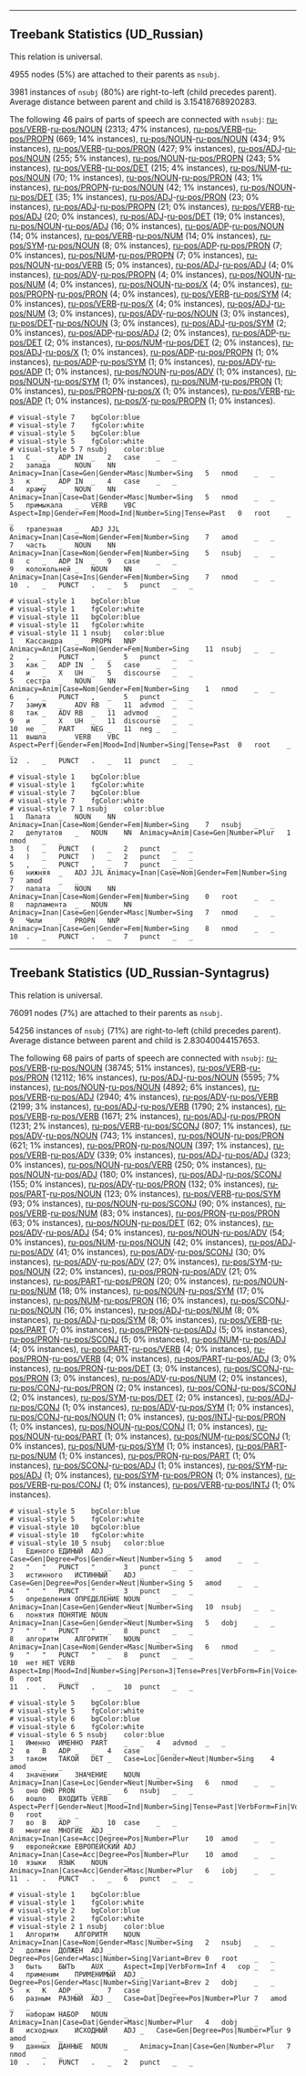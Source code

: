 

--------------------------------------------------------------------------------

## Treebank Statistics (UD_Russian)

This relation is universal.

4955 nodes (5%) are attached to their parents as `nsubj`.

3981 instances of `nsubj` (80%) are right-to-left (child precedes parent).
Average distance between parent and child is 3.15418768920283.

The following 46 pairs of parts of speech are connected with `nsubj`: [ru-pos/VERB]()-[ru-pos/NOUN]() (2313; 47% instances), [ru-pos/VERB]()-[ru-pos/PROPN]() (669; 14% instances), [ru-pos/NOUN]()-[ru-pos/NOUN]() (434; 9% instances), [ru-pos/VERB]()-[ru-pos/PRON]() (427; 9% instances), [ru-pos/ADJ]()-[ru-pos/NOUN]() (255; 5% instances), [ru-pos/NOUN]()-[ru-pos/PROPN]() (243; 5% instances), [ru-pos/VERB]()-[ru-pos/DET]() (215; 4% instances), [ru-pos/NUM]()-[ru-pos/NOUN]() (70; 1% instances), [ru-pos/NOUN]()-[ru-pos/PRON]() (43; 1% instances), [ru-pos/PROPN]()-[ru-pos/NOUN]() (42; 1% instances), [ru-pos/NOUN]()-[ru-pos/DET]() (35; 1% instances), [ru-pos/ADJ]()-[ru-pos/PRON]() (23; 0% instances), [ru-pos/ADJ]()-[ru-pos/PROPN]() (21; 0% instances), [ru-pos/VERB]()-[ru-pos/ADJ]() (20; 0% instances), [ru-pos/ADJ]()-[ru-pos/DET]() (19; 0% instances), [ru-pos/NOUN]()-[ru-pos/ADJ]() (16; 0% instances), [ru-pos/ADP]()-[ru-pos/NOUN]() (14; 0% instances), [ru-pos/VERB]()-[ru-pos/NUM]() (14; 0% instances), [ru-pos/SYM]()-[ru-pos/NOUN]() (8; 0% instances), [ru-pos/ADP]()-[ru-pos/PRON]() (7; 0% instances), [ru-pos/NUM]()-[ru-pos/PROPN]() (7; 0% instances), [ru-pos/NOUN]()-[ru-pos/VERB]() (5; 0% instances), [ru-pos/ADJ]()-[ru-pos/ADJ]() (4; 0% instances), [ru-pos/ADV]()-[ru-pos/PROPN]() (4; 0% instances), [ru-pos/NOUN]()-[ru-pos/NUM]() (4; 0% instances), [ru-pos/NOUN]()-[ru-pos/X]() (4; 0% instances), [ru-pos/PROPN]()-[ru-pos/PRON]() (4; 0% instances), [ru-pos/VERB]()-[ru-pos/SYM]() (4; 0% instances), [ru-pos/VERB]()-[ru-pos/X]() (4; 0% instances), [ru-pos/ADJ]()-[ru-pos/NUM]() (3; 0% instances), [ru-pos/ADV]()-[ru-pos/NOUN]() (3; 0% instances), [ru-pos/DET]()-[ru-pos/NOUN]() (3; 0% instances), [ru-pos/ADJ]()-[ru-pos/SYM]() (2; 0% instances), [ru-pos/ADP]()-[ru-pos/ADJ]() (2; 0% instances), [ru-pos/ADP]()-[ru-pos/DET]() (2; 0% instances), [ru-pos/NUM]()-[ru-pos/DET]() (2; 0% instances), [ru-pos/ADJ]()-[ru-pos/X]() (1; 0% instances), [ru-pos/ADP]()-[ru-pos/PROPN]() (1; 0% instances), [ru-pos/ADP]()-[ru-pos/SYM]() (1; 0% instances), [ru-pos/ADV]()-[ru-pos/ADP]() (1; 0% instances), [ru-pos/NOUN]()-[ru-pos/ADV]() (1; 0% instances), [ru-pos/NOUN]()-[ru-pos/SYM]() (1; 0% instances), [ru-pos/NUM]()-[ru-pos/PRON]() (1; 0% instances), [ru-pos/PROPN]()-[ru-pos/X]() (1; 0% instances), [ru-pos/VERB]()-[ru-pos/ADP]() (1; 0% instances), [ru-pos/X]()-[ru-pos/PROPN]() (1; 0% instances).


~~~ conllu
# visual-style 7	bgColor:blue
# visual-style 7	fgColor:white
# visual-style 5	bgColor:blue
# visual-style 5	fgColor:white
# visual-style 5 7 nsubj	color:blue
1	С	_	ADP	IN	_	2	case	_	_
2	запада	_	NOUN	NN	Animacy=Inan|Case=Gen|Gender=Masc|Number=Sing	5	nmod	_	_
3	к	_	ADP	IN	_	4	case	_	_
4	храму	_	NOUN	NN	Animacy=Inan|Case=Dat|Gender=Masc|Number=Sing	5	nmod	_	_
5	примыкала	_	VERB	VBC	Aspect=Imp|Gender=Fem|Mood=Ind|Number=Sing|Tense=Past	0	root	_	_
6	трапезная	_	ADJ	JJL	Animacy=Inan|Case=Nom|Gender=Fem|Number=Sing	7	amod	_	_
7	часть	_	NOUN	NN	Animacy=Inan|Case=Nom|Gender=Fem|Number=Sing	5	nsubj	_	_
8	с	_	ADP	IN	_	9	case	_	_
9	колокольней	_	NOUN	NN	Animacy=Inan|Case=Ins|Gender=Fem|Number=Sing	7	nmod	_	_
10	.	_	PUNCT	.	_	5	punct	_	_

~~~


~~~ conllu
# visual-style 1	bgColor:blue
# visual-style 1	fgColor:white
# visual-style 11	bgColor:blue
# visual-style 11	fgColor:white
# visual-style 11 1 nsubj	color:blue
1	Кассандра	_	PROPN	NNP	Animacy=Anim|Case=Nom|Gender=Fem|Number=Sing	11	nsubj	_	_
2	,	_	PUNCT	,	_	5	punct	_	_
3	как	_	ADP	IN	_	5	case	_	_
4	и	_	X	UH	_	5	discourse	_	_
5	сестра	_	NOUN	NN	Animacy=Anim|Case=Nom|Gender=Fem|Number=Sing	1	nmod	_	_
6	,	_	PUNCT	,	_	5	punct	_	_
7	замуж	_	ADV	RB	_	11	advmod	_	_
8	так	_	ADV	RB	_	11	advmod	_	_
9	и	_	X	UH	_	11	discourse	_	_
10	не	_	PART	NEG	_	11	neg	_	_
11	вышла	_	VERB	VBC	Aspect=Perf|Gender=Fem|Mood=Ind|Number=Sing|Tense=Past	0	root	_	_
12	.	_	PUNCT	.	_	11	punct	_	_

~~~


~~~ conllu
# visual-style 1	bgColor:blue
# visual-style 1	fgColor:white
# visual-style 7	bgColor:blue
# visual-style 7	fgColor:white
# visual-style 7 1 nsubj	color:blue
1	Палата	_	NOUN	NN	Animacy=Inan|Case=Nom|Gender=Fem|Number=Sing	7	nsubj	_	_
2	депутатов	_	NOUN	NN	Animacy=Anim|Case=Gen|Number=Plur	1	nmod	_	_
3	(	_	PUNCT	(	_	2	punct	_	_
4	)	_	PUNCT	)	_	2	punct	_	_
5	,	_	PUNCT	,	_	7	punct	_	_
6	нижняя	_	ADJ	JJL	Animacy=Inan|Case=Nom|Gender=Fem|Number=Sing	7	amod	_	_
7	палата	_	NOUN	NN	Animacy=Inan|Case=Nom|Gender=Fem|Number=Sing	0	root	_	_
8	парламента	_	NOUN	NN	Animacy=Inan|Case=Gen|Gender=Masc|Number=Sing	7	nmod	_	_
9	Чили	_	PROPN	NNP	Animacy=Inan|Case=Gen|Gender=Fem|Number=Sing	8	nmod	_	_
10	.	_	PUNCT	.	_	7	punct	_	_

~~~




--------------------------------------------------------------------------------

## Treebank Statistics (UD_Russian-Syntagrus)

This relation is universal.

76091 nodes (7%) are attached to their parents as `nsubj`.

54256 instances of `nsubj` (71%) are right-to-left (child precedes parent).
Average distance between parent and child is 2.83040044157653.

The following 68 pairs of parts of speech are connected with `nsubj`: [ru-pos/VERB]()-[ru-pos/NOUN]() (38745; 51% instances), [ru-pos/VERB]()-[ru-pos/PRON]() (12112; 16% instances), [ru-pos/ADJ]()-[ru-pos/NOUN]() (5595; 7% instances), [ru-pos/NOUN]()-[ru-pos/NOUN]() (4892; 6% instances), [ru-pos/VERB]()-[ru-pos/ADJ]() (2940; 4% instances), [ru-pos/ADV]()-[ru-pos/VERB]() (2199; 3% instances), [ru-pos/ADJ]()-[ru-pos/VERB]() (1790; 2% instances), [ru-pos/VERB]()-[ru-pos/VERB]() (1671; 2% instances), [ru-pos/ADJ]()-[ru-pos/PRON]() (1231; 2% instances), [ru-pos/VERB]()-[ru-pos/SCONJ]() (807; 1% instances), [ru-pos/ADV]()-[ru-pos/NOUN]() (743; 1% instances), [ru-pos/NOUN]()-[ru-pos/PRON]() (621; 1% instances), [ru-pos/PRON]()-[ru-pos/NOUN]() (397; 1% instances), [ru-pos/VERB]()-[ru-pos/ADV]() (339; 0% instances), [ru-pos/ADJ]()-[ru-pos/ADJ]() (323; 0% instances), [ru-pos/NOUN]()-[ru-pos/VERB]() (250; 0% instances), [ru-pos/NOUN]()-[ru-pos/ADJ]() (180; 0% instances), [ru-pos/ADJ]()-[ru-pos/SCONJ]() (155; 0% instances), [ru-pos/ADV]()-[ru-pos/PRON]() (132; 0% instances), [ru-pos/PART]()-[ru-pos/NOUN]() (123; 0% instances), [ru-pos/VERB]()-[ru-pos/SYM]() (93; 0% instances), [ru-pos/NOUN]()-[ru-pos/SCONJ]() (90; 0% instances), [ru-pos/VERB]()-[ru-pos/NUM]() (83; 0% instances), [ru-pos/PRON]()-[ru-pos/PRON]() (63; 0% instances), [ru-pos/NOUN]()-[ru-pos/DET]() (62; 0% instances), [ru-pos/ADV]()-[ru-pos/ADJ]() (54; 0% instances), [ru-pos/NOUN]()-[ru-pos/ADV]() (54; 0% instances), [ru-pos/NUM]()-[ru-pos/NOUN]() (42; 0% instances), [ru-pos/ADJ]()-[ru-pos/ADV]() (41; 0% instances), [ru-pos/ADV]()-[ru-pos/SCONJ]() (30; 0% instances), [ru-pos/ADV]()-[ru-pos/ADV]() (27; 0% instances), [ru-pos/SYM]()-[ru-pos/NOUN]() (22; 0% instances), [ru-pos/PRON]()-[ru-pos/ADV]() (21; 0% instances), [ru-pos/PART]()-[ru-pos/PRON]() (20; 0% instances), [ru-pos/NOUN]()-[ru-pos/NUM]() (18; 0% instances), [ru-pos/NOUN]()-[ru-pos/SYM]() (17; 0% instances), [ru-pos/NUM]()-[ru-pos/PRON]() (16; 0% instances), [ru-pos/SCONJ]()-[ru-pos/NOUN]() (16; 0% instances), [ru-pos/ADJ]()-[ru-pos/NUM]() (8; 0% instances), [ru-pos/ADJ]()-[ru-pos/SYM]() (8; 0% instances), [ru-pos/VERB]()-[ru-pos/PART]() (7; 0% instances), [ru-pos/PRON]()-[ru-pos/ADJ]() (5; 0% instances), [ru-pos/PRON]()-[ru-pos/SCONJ]() (5; 0% instances), [ru-pos/NUM]()-[ru-pos/ADJ]() (4; 0% instances), [ru-pos/PART]()-[ru-pos/VERB]() (4; 0% instances), [ru-pos/PRON]()-[ru-pos/VERB]() (4; 0% instances), [ru-pos/PART]()-[ru-pos/ADJ]() (3; 0% instances), [ru-pos/PRON]()-[ru-pos/DET]() (3; 0% instances), [ru-pos/SCONJ]()-[ru-pos/PRON]() (3; 0% instances), [ru-pos/ADV]()-[ru-pos/NUM]() (2; 0% instances), [ru-pos/CONJ]()-[ru-pos/PRON]() (2; 0% instances), [ru-pos/CONJ]()-[ru-pos/SCONJ]() (2; 0% instances), [ru-pos/SYM]()-[ru-pos/DET]() (2; 0% instances), [ru-pos/ADJ]()-[ru-pos/CONJ]() (1; 0% instances), [ru-pos/ADV]()-[ru-pos/SYM]() (1; 0% instances), [ru-pos/CONJ]()-[ru-pos/NOUN]() (1; 0% instances), [ru-pos/INTJ]()-[ru-pos/PRON]() (1; 0% instances), [ru-pos/NOUN]()-[ru-pos/CONJ]() (1; 0% instances), [ru-pos/NOUN]()-[ru-pos/PART]() (1; 0% instances), [ru-pos/NUM]()-[ru-pos/SCONJ]() (1; 0% instances), [ru-pos/NUM]()-[ru-pos/SYM]() (1; 0% instances), [ru-pos/PART]()-[ru-pos/NUM]() (1; 0% instances), [ru-pos/PRON]()-[ru-pos/PART]() (1; 0% instances), [ru-pos/SCONJ]()-[ru-pos/ADJ]() (1; 0% instances), [ru-pos/SYM]()-[ru-pos/ADJ]() (1; 0% instances), [ru-pos/SYM]()-[ru-pos/PRON]() (1; 0% instances), [ru-pos/VERB]()-[ru-pos/CONJ]() (1; 0% instances), [ru-pos/VERB]()-[ru-pos/INTJ]() (1; 0% instances).


~~~ conllu
# visual-style 5	bgColor:blue
# visual-style 5	fgColor:white
# visual-style 10	bgColor:blue
# visual-style 10	fgColor:white
# visual-style 10 5 nsubj	color:blue
1	Единого	ЕДИНЫЙ	ADJ	_	Case=Gen|Degree=Pos|Gender=Neut|Number=Sing	5	amod	_	_
2	"	"	PUNCT	"	_	3	punct	_	_
3	истинного	ИСТИННЫЙ	ADJ	_	Case=Gen|Degree=Pos|Gender=Neut|Number=Sing	5	amod	_	_
4	"	"	PUNCT	"	_	3	punct	_	_
5	определения	ОПРЕДЕЛЕНИЕ	NOUN	_	Animacy=Inan|Case=Gen|Gender=Neut|Number=Sing	10	nsubj	_	_
6	понятия	ПОНЯТИЕ	NOUN	_	Animacy=Inan|Case=Gen|Gender=Neut|Number=Sing	5	dobj	_	_
7	"	"	PUNCT	"	_	8	punct	_	_
8	алгоритм	АЛГОРИТМ	NOUN	_	Animacy=Inan|Case=Nom|Gender=Masc|Number=Sing	6	nmod	_	_
9	"	"	PUNCT	"	_	8	punct	_	_
10	нет	НЕТ	VERB	_	Aspect=Imp|Mood=Ind|Number=Sing|Person=3|Tense=Pres|VerbForm=Fin|Voice=Act	0	root	_	_
11	.	.	PUNCT	.	_	10	punct	_	_

~~~


~~~ conllu
# visual-style 5	bgColor:blue
# visual-style 5	fgColor:white
# visual-style 6	bgColor:blue
# visual-style 6	fgColor:white
# visual-style 6 5 nsubj	color:blue
1	Именно	ИМЕННО	PART	_	_	4	advmod	_	_
2	в	В	ADP	_	_	4	case	_	_
3	таком	ТАКОЙ	DET	_	Case=Loc|Gender=Neut|Number=Sing	4	amod	_	_
4	значении	ЗНАЧЕНИЕ	NOUN	_	Animacy=Inan|Case=Loc|Gender=Neut|Number=Sing	6	nmod	_	_
5	оно	ОНО	PRON	_	_	6	nsubj	_	_
6	вошло	ВХОДИТЬ	VERB	_	Aspect=Perf|Gender=Neut|Mood=Ind|Number=Sing|Tense=Past|VerbForm=Fin|Voice=Act	0	root	_	_
7	во	В	ADP	_	_	10	case	_	_
8	многие	МНОГИЕ	ADJ	_	Animacy=Inan|Case=Acc|Degree=Pos|Number=Plur	10	amod	_	_
9	европейские	ЕВРОПЕЙСКИЙ	ADJ	_	Animacy=Inan|Case=Acc|Degree=Pos|Number=Plur	10	amod	_	_
10	языки	ЯЗЫК	NOUN	_	Animacy=Inan|Case=Acc|Gender=Masc|Number=Plur	6	iobj	_	_
11	.	.	PUNCT	.	_	6	punct	_	_

~~~


~~~ conllu
# visual-style 1	bgColor:blue
# visual-style 1	fgColor:white
# visual-style 2	bgColor:blue
# visual-style 2	fgColor:white
# visual-style 2 1 nsubj	color:blue
1	Алгоритм	АЛГОРИТМ	NOUN	_	Animacy=Inan|Case=Nom|Gender=Masc|Number=Sing	2	nsubj	_	_
2	должен	ДОЛЖЕН	ADJ	_	Degree=Pos|Gender=Masc|Number=Sing|Variant=Brev	0	root	_	_
3	быть	БЫТЬ	AUX	_	Aspect=Imp|VerbForm=Inf	4	cop	_	_
4	применим	ПРИМЕНИМЫЙ	ADJ	_	Degree=Pos|Gender=Masc|Number=Sing|Variant=Brev	2	dobj	_	_
5	к	К	ADP	_	_	7	case	_	_
6	разным	РАЗНЫЙ	ADJ	_	Case=Dat|Degree=Pos|Number=Plur	7	amod	_	_
7	наборам	НАБОР	NOUN	_	Animacy=Inan|Case=Dat|Gender=Masc|Number=Plur	4	dobj	_	_
8	исходных	ИСХОДНЫЙ	ADJ	_	Case=Gen|Degree=Pos|Number=Plur	9	amod	_	_
9	данных	ДАННЫЕ	NOUN	_	Animacy=Inan|Case=Gen|Number=Plur	7	nmod	_	_
10	.	.	PUNCT	.	_	2	punct	_	_

~~~


